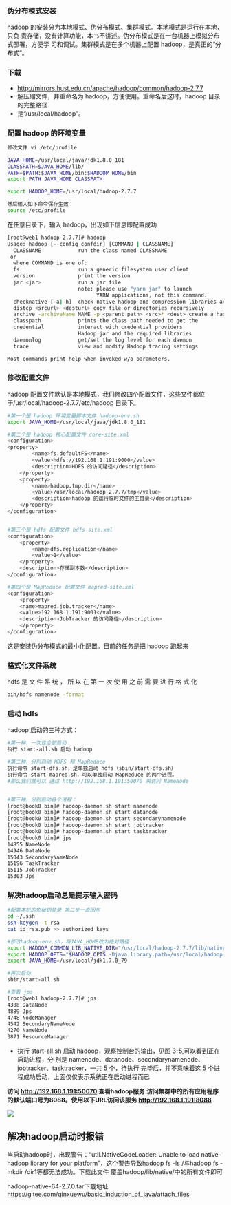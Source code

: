 ### 伪分布模式安装
hadoop 的安装分为本地模式、伪分布模式、集群模式。本地模式是运行在本地，只负
责存储，没有计算功能，本书不讲述。伪分布模式是在一台机器上模拟分布式部署，方便学
习和调试。集群模式是在多个机器上配置 hadoop，是真正的“分布式”。

 

### 下载
- http://mirrors.hust.edu.cn/apache/hadoop/common/hadoop-2.7.7
- 解压缩文件，并重命名为 hadoop，方便使用。重命名后这时，hadoop 目录的完整路径
- 是“/usr/local/hadoop”。

### 配置 hadoop 的环境变量
```bash
修改文件 vi /etc/profile

JAVA_HOME=/usr/local/java/jdk1.8.0_181
CLASSPATH=$JAVA_HOME/lib/
PATH=$PATH:$JAVA_HOME/bin:$HADOOP_HOME/bin
export PATH JAVA_HOME CLASSPATH

export HADOOP_HOME=/usr/local/hadoop-2.7.7

然后输入如下命令保存生效：
source /etc/profile
```
在任意目录下，输入 hadoop，出现如下信息即配置成功

```bash
[root@web1 hadoop-2.7.7]# hadoop
Usage: hadoop [--config confdir] [COMMAND | CLASSNAME]
  CLASSNAME            run the class named CLASSNAME
 or
  where COMMAND is one of:
  fs                   run a generic filesystem user client
  version              print the version
  jar <jar>            run a jar file
                       note: please use "yarn jar" to launch
                             YARN applications, not this command.
  checknative [-a|-h]  check native hadoop and compression libraries availability
  distcp <srcurl> <desturl> copy file or directories recursively
  archive -archiveName NAME -p <parent path> <src>* <dest> create a hadoop archive
  classpath            prints the class path needed to get the
  credential           interact with credential providers
                       Hadoop jar and the required libraries
  daemonlog            get/set the log level for each daemon
  trace                view and modify Hadoop tracing settings

Most commands print help when invoked w/o parameters.
```

### 修改配置文件
hadoop 配置文件默认是本地模式，我们修改四个配置文件，这些文件都位于/usr/local/hadoop-2.7.7/etc/hadoop 目录下。
```bash
#第一个是 hadoop 环境变量脚本文件 hadoop-env.sh
export JAVA_HOME=/usr/local/java/jdk1.8.0_181

#第二个是 hadoop 核心配置文件 core-site.xml
<configuration>
<property>
        <name>fs.defaultFS</name>
        <value>hdfs://192.168.1.191:9000</value>
        <description>HDFS 的访问路径</description>
    </property>
    <property>
        <name>hadoop.tmp.dir</name>
        <value>/usr/local/hadoop-2.7.7/tmp</value>
        <description>hadoop 的运行临时文件的主目录</description>
    </property>
</configuration>


#第三个是 hdfs 配置文件 hdfs-site.xml
<configuration>
    <property>
        <name>dfs.replication</name>
        <value>1</value>
    </property>
    <description>存储副本数</description>
</configuration>

#第四个是 MapReduce 配置文件 mapred-site.xml
<configuration>
    <property>
	<name>mapred.job.tracker</name>
	<value>192.168.1.191:9001</value>
	<description>JobTracker 的访问路径</description>
    </property>
</configuration>
```
这是安装伪分布模式的最小化配置。目前的任务是把 hadoop 跑起来

### 格式化文件系统
hdfs 是 文 件 系 统 ， 所 以 在 第 一 次 使 用 之 前 需 要 进 行 格 式 化

```bash
bin/hdfs namenode -format
```
### 启动 hdfs 
hadoop 启动的三种方式：

```bash
#第一种，一次性全部启动
执行 start-all.sh 启动 hadoop

#第二种，分别启动 HDFS 和 MapReduce
执行命令 start-dfs.sh，是单独启动 hdfs（sbin/start-dfs.sh）
执行命令 start-mapred.sh，可以单独启动 MapReduce 的两个进程。
#那么我们就可以 通过 http://192.168.1.191:50070 来访问 NameNode


#第三种，分别启动各个进程：
[root@book0 bin]# hadoop-daemon.sh start namenode
[root@book0 bin]# hadoop-daemon.sh start datanode
[root@book0 bin]# hadoop-daemon.sh start secondarynamenode
[root@book0 bin]# hadoop-daemon.sh start jobtracker
[root@book0 bin]# hadoop-daemon.sh start tasktracker
[root@book0 bin]# jps
14855 NameNode
14946 DataNode
15043 SecondaryNameNode
15196 TaskTracker
15115 JobTracker
15303 Jps
```
### 解决hadoop启动总是提示输入密码

```bash
#配置本机的免秘钥登录 第二步一直回车
cd ~/.ssh
ssh-keygen -t rsa  
cat id_rsa.pub >> authorized_keys 

#修改hadoop-env.sh，将JAVA_HOME改为绝对路径
export HADOOP_COMMON_LIB_NATIVE_DIR="/usr/local/hadoop-2.7.7/lib/native"
export HADOOP_OPTS="$HADOOP_OPTS -Djava.library.path=/usr/local/hadoop-2.7.7/lib/native"
export JAVA_HOME=/usr/local/jdk1.7.0_79

#再次启动
sbin/start-all.sh 

#查看 jps
[root@web1 hadoop-2.7.7]# jps
4388 DataNode
4889 Jps
4748 NodeManager
4542 SecondaryNameNode
4270 NameNode
3871 ResourceManager
```
- 执行 start-all.sh 启动 hadoop，观察控制台的输出，见图 3-5,可以看到正在启动进程，分
别是 namenode、datanode、secondarynamenode、jobtracker、tasktracker，一共 5 个，待执行
完毕后，并不意味着这 5 个进程成功启动，上面仅仅表示系统正在启动进程而已

 **访问 http://192.168.1.191:50070 查看hadoop服务** 
 **访问集群中的所有应用程序的默认端口号为8088。使用以下URL访问该服务  http://192.168.1.191:8088** 

<img src="_media/hadoop1.png">

解决hadoop启动时报错
-------------
当启动hadoop时，出现警告：“util.NativeCodeLoader: Unable to load native-hadoop library for your platform”，这个警告导致hadoop fs -ls /与hadoop fs -mkdir /dir1等都无法成功。下载此文件 覆盖hadoop/lib/native/中的所有文件即可

hadoop-native-64-2.7.0.tar下载地址
https://gitee.com/qinxuewu/basic_induction_of_java/attach_files